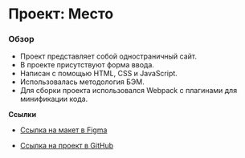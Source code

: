 # Проект: Место

### Обзор

* Проект представляет собой одностраничный сайт.
* В проекте присутствуют форма ввода.
* Написан с помощью HTML, CSS и JavaScript.
* Использовалась методология БЭМ.
* Для сборки проекта использовался Webpack с плагинами для минификации кода.


**Ссылки**

* [Ссылка на макет в Figma](https://www.figma.com/file/2cn9N9jSkmxD84oJik7xL7/JavaScript.-Sprint-4?node-id=0%3A1)

* [Ссылка на проект в GitHub](https://gaiahellslaughterdottir.github.io/mesto)
